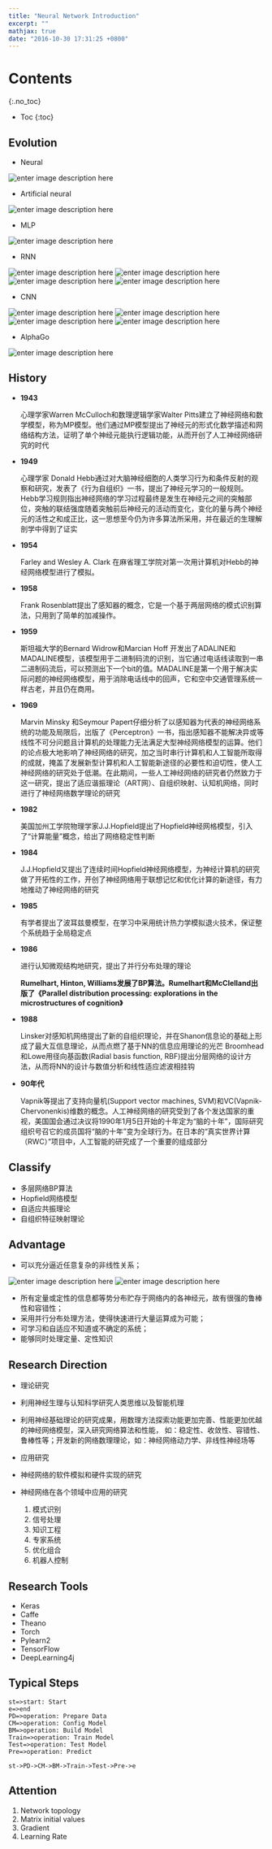 ```yaml
---
title: "Neural Network Introduction"
excerpt: ""
mathjax: true
date: "2016-10-30 17:31:25 +0800"
---
```

# Contents
{:.no_toc}

* Toc
{:toc}

##  Evolution

+ Neural

![enter image description here](http://img.blog.csdn.net/20141213201613758?watermark/2/text/aHR0cDovL2Jsb2cuY3Nkbi5uZXQvenp3dQ==/font/5a6L5L2T/fontsize/400/fill/I0JBQkFCMA==/dissolve/70/gravity/Center)

+ Artificial neural

![enter image description here](http://www.funnyai.com/AI/Book/DigtalNN/images/4.2.ht13.gif)

+ MLP

![enter image description here](http://n.sinaimg.cn/tech/transform/20160223/tpiF-fxprucs6391728.png)

+ RNN

![enter image description here](http://img.ptcms.csdn.net/article/201501/29/54c985da2f578.jpg)
![enter image description here](http://img.blog.csdn.net/20150725153333816)
![enter image description here](http://www.wildml.com/wp-content/uploads/2015/09/bidirectional-rnn.png)
![enter image description here](http://www.wildml.com/wp-content/uploads/2015/09/Screen-Shot-2015-09-16-at-2.21.51-PM.png)

+ CNN

![enter image description here](http://www.36dsj.com/wp-content/uploads/2015/03/511-600x224.jpg)
![enter image description here](http://www.36dsj.com/wp-content/uploads/2015/03/710-600x247.jpg)
![enter image description here](http://www.36dsj.com/wp-content/uploads/2015/03/6.gif)
![enter image description here](http://www.36dsj.com/wp-content/uploads/2015/03/122-600x240.png)

+ AlphaGo

![enter image description here](http://img.blog.csdn.net/20160130153948867)

## History

+ **1943**

  心理学家Warren McCulloch和数理逻辑学家Walter Pitts建立了神经网络和数学模型，称为MP模型。他们通过MP模型提出了神经元的形式化数学描述和网络结构方法，证明了单个神经元能执行逻辑功能，从而开创了人工神经网络研究的时代

+ **1949**

  心理学家 Donald Hebb通过对大脑神经细胞的人类学习行为和条件反射的观察和研究，发表了《行为自组织》一书，提出了神经元学习的一般规则。Hebb学习规则指出神经网络的学习过程最终是发生在神经元之间的突触部位，突触的联结强度随着突触前后神经元的活动而变化，变化的量与两个神经元的活性之和成正比，这一思想至今仍为许多算法所采用，并在最近的生理解剖学中得到了证实

+ **1954**

  Farley and Wesley A. Clark 在麻省理工学院对第一次用计算机对Hebb的神经网络模型进行了模拟。

+ **1958**

  Frank Rosenblatt提出了感知器的概念，它是一个基于两层网络的模式识别算法，只用到了简单的加减操作。

+ **1959**

  斯坦福大学的Bernard Widrow和Marcian Hoff 开发出了ADALINE和MADALINE模型，该模型用于二进制码流的识别，当它通过电话线读取到一串二进制码流后，可以预测出下一个bit的值。MADALINE是第一个用于解决实际问题的神经网络模型，用于消除电话线中的回声，它和空中交通管理系统一样古老，并且仍在商用。

+ **1969**

  Marvin Minsky 和Seymour Papert仔细分析了以感知器为代表的神经网络系统的功能及局限后，出版了《Perceptron》一书，指出感知器不能解决异或等线性不可分问题且计算机的处理能力无法满足大型神经网络模型的运算。他们的论点极大地影响了神经网络的研究，加之当时串行计算机和人工智能所取得的成就，掩盖了发展新型计算机和人工智能新途径的必要性和迫切性，使人工神经网络的研究处于低潮。在此期间，一些人工神经网络的研究者仍然致力于这一研究，提出了适应谐振理论（ART网）、自组织映射、认知机网络，同时进行了神经网络数学理论的研究

+ **1982**

  美国加州工学院物理学家J.J.Hopfield提出了Hopfield神经网格模型，引入了“计算能量”概念，给出了网络稳定性判断

+ **1984**

  J.J.Hopfield又提出了连续时间Hopfield神经网络模型，为神经计算机的研究做了开拓性的工作，开创了神经网络用于联想记忆和优化计算的新途径，有力地推动了神经网络的研究

+ **1985**

  有学者提出了波耳兹曼模型，在学习中采用统计热力学模拟退火技术，保证整个系统趋于全局稳定点

+ **1986**

  进行认知微观结构地研究，提出了并行分布处理的理论

  **Rumelhart, Hinton, Williams发展了BP算法。Rumelhart和McClelland出版了《Parallel distribution processing: explorations in the microstructures of cognition》**

+ **1988**

  Linsker对感知机网络提出了新的自组织理论，并在Shanon信息论的基础上形成了最大互信息理论，从而点燃了基于NN的信息应用理论的光芒
  Broomhead和Lowe用径向基函数(Radial basis function, RBF)提出分层网络的设计方法，从而将NN的设计与数值分析和线性适应滤波相挂钩

+ **90年代**

  Vapnik等提出了支持向量机(Support vector machines, SVM)和VC(Vapnik-Chervonenkis)维数的概念。人工神经网络的研究受到了各个发达国家的重视，美国国会通过决议将1990年1月5日开始的十年定为“脑的十年”，国际研究组织号召它的成员国将“脑的十年”变为全球行为。在日本的“真实世界计算（RWC）”项目中，人工智能的研究成了一个重要的组成部分

## Classify

 + 多层网络BP算法
 + Hopfield网络模型
 + 自适应共振理论
 + 自组织特征映射理论
 
##   Advantage

 + 可以充分逼近任意复杂的非线性关系；

 ![enter image description here](https://encrypted-tbn0.gstatic.com/images?q=tbn:ANd9GcQM6Ki7qqm2qBXZ_WrhfisZg0ksgZzSwpG__kEh119B8i4CxhJK-Q)
 ![enter image description here](https://encrypted-tbn2.gstatic.com/images?q=tbn:ANd9GcSn4XVh9RzRB2dlBRCu6hByDJZMEYYfN2bRN-bczTQ_VlVm7FV0Jg) 

 + 所有定量或定性的信息都等势分布贮存于网络内的各神经元，故有很强的鲁棒性和容错性；
 + 采用并行分布处理方法，使得快速进行大量运算成为可能；
 + 可学习和自适应不知道或不确定的系统；
 + 能够同时处理定量、定性知识
 
##   Research Direction
+ 理论研究
 + 利用神经生理与认知科学研究人类思维以及智能机理
 + 利用神经基础理论的研究成果，用数理方法探索功能更加完善、性能更加优越的神经网络模型，深入研究网络算法和性能， 如：稳定性、收敛性、容错性、鲁棒性等；开发新的网络数理理论，如：神经网络动力学、非线性神经场等

+ 应用研究
 + 神经网络的软件模拟和硬件实现的研究
 + 神经网络在各个领域中应用的研究 
    1.  模式识别
    2.  信号处理
    3.  知识工程
    4. 专家系统
    5. 优化组合
    6. 机器人控制

##   Research Tools

+ Keras
+ Caffe
+ Theano
+ Torch
+ Pylearn2
+ TensorFlow
+ DeepLearning4j

##  Typical Steps

```flow
st=>start: Start
e=>end
PD=>operation: Prepare Data
CM=>operation: Config Model
BM=>operation: Build Model
Train=>operation: Train Model
Test=>operation: Test Model
Pre=>operation: Predict

st->PD->CM->BM->Train->Test->Pre->e
```

## Attention

1. Network topology
2. Matrix initial values
3. Gradient
4. Learning Rate


